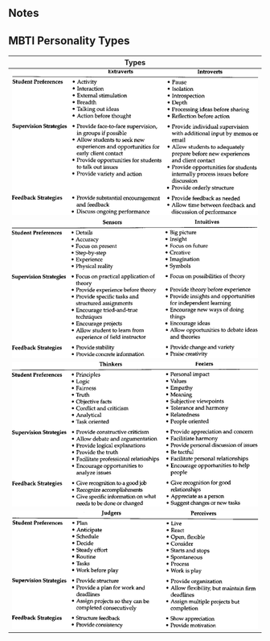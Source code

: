 ## Notes

## MBTI Personality Types
| Types |
|-------|
| ![EI](https://github.com/ntiwari78/mgmt/blob/master/Images/Fieid-Education-Preferences-of-Extraverts-and-Introverts.png) |
| ![SN](https://github.com/ntiwari78/mgmt/blob/master/Images/Fieid-Education-Preferences-of-Sensors-and-intuitives.png) |
| ![TF](https://github.com/ntiwari78/mgmt/blob/master/Images/Fieid-Education-Preferences-of-Tiiinicers-and-Feeiers.png) |
| ![JP](https://github.com/ntiwari78/mgmt/blob/master/Images/Fieid-Education-Preferences-of-Judgers-and-Perceivers.png) |
